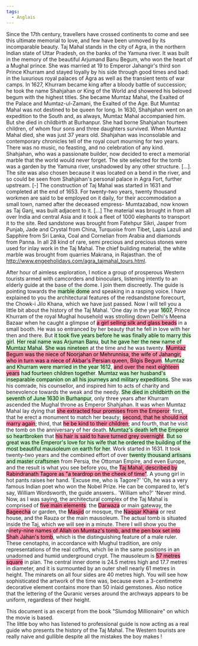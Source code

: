 ```yaml
---
tags:
  - Anglais
---
```

Since the 17th century, travellers have crossed continents to come and see this ultimate memorial to love, and few have been unmoved by its incomparable beauty.
Taj Mahal stands in the city of Agra, in the northern Indian state of Uttar Pradesh, on the banks of the Yamuna river. It was built in the memory of the beautiful Arjumand Banu Begum, who won the heart of a Mughal prince. She was married at 19 to Emperor Jahangir's third son Prince Khurram and stayed loyally by his side through good times and bad: in the luxurious royal palaces of Agra as well as the transient tents of war camps. In 1627, Khurram became king after a bloody battle of succession; he took the name Shahjahan or King of the World and showered his beloved begum with the highest titles.
She became Mumtaz Mahal, the Exalted of the Palace and Mumtaz-ul-Zamani, the Exalted of the Age. But Mumtaz Mahal was not destined to be queen for long. In 1630, Shahjahan went on an expedition to the South and, as always, Mumtaz Mahal accompanied him. But she died in childbirth at Burhanpur.
She had borne Shahjahan fourteen children, of whom four sons and three daughters survived. When Mumtaz Mahal died, she was just 37 years old. Shahjahan was inconsolable and contemporary chronicles tell of the royal court mourning for two years.
There was no music, no feasting, and no celebration of any kind. Shahjahan, who was a passionate builder, now decided to erect a memorial marble that the world would never forget. The site selected for the tomb was a garden by the Yamuna river, unshadowed by any other structure. [...]. The site was also chosen because it was located on a bend in the river, and so could be seen from Shahjahan's personal palace in Agra Fort, further upstream.
[-] The construction of Taj Mahal was started in 1631 and completed at the end of 1653.
For twenty-two years, twenty thousand workmen are said to be employed on it daily, for their accommodation a small town, named after the deceased empress- Mumtazabad, now known as Taj Ganj, was built adjacent to it. [...] The material was brought in from all over India and central Asia and it took a fleet of 1000 elephants to transport it to the site.
Red sandstone was brought from Fatehpur Sikri, Jasper from Punjab, Jade and Crystal from China, Turquoise from Tibet, Lapis Lazuli and Sapphire from Sri Lanka, Coal and Cornelian from Arabia and diamonds from Panna. In all 28 kind of rare, semi precious and precious stones were used for inlay work in the Taj Mahal. The chief building material, the white marble was brought from
quarries
Makrana,
in Rajasthan.
the of http://www.engeeholidays.com/agra_tajmahal_tours.html.  
   
   
After hour of aimless exploration, I notice a group of prosperous Western tourists armed with camcorders and binoculars, listening intently to an elderly guide at the base of the dome. I join them discreetly. The guide is pointing towards the <mark style="background: #BBFABBA6;">marble dome</mark> and speaking in a rasping voice. I have explained to you the architectural features of the redsandstone forecourt, the Chowk-i Jilo Khana, which we have just passed. Now I will tell you a little bit about the history of the Taj Mahal.
'One day in the year <mark style="background: #BBFABBA6;">1607</mark>, Prince Khurram of the royal Mughal household was strolling down Delhi's Meena Bazaar when he caught a glimpse of <mark style="background: #FF5582A6;">a girl selling silk and glass beads</mark> in a small booth. He was so entranced by her beauty that he fell in love with her then and there. But <mark style="background: #BBFABBA6;">it took five years before he was finally able to marry this girl</mark>. <mark style="background: #BBFABBA6;">Her real name was Arjuman Banu</mark>, <mark style="background: #BBFABBA6;">but he gave her the new name of Mumtaz Mahal</mark>. <mark style="background: #BBFABBA6;">She was nineteen</mark> at the time and he was twenty. <mark style="background: #FF5582A6;">Mumtaz Begum was the niece of Noorjahan or Mehrunnisa, the wife of Jahangir, who in turn was a niece of Akbar's Persian queen, Bilgis Begum</mark>. <mark style="background: #BBFABBA6;">Mumtaz and Khurram were married in the year 1612</mark>, <mark style="background: #FF5582A6;">and over the next eighteen years</mark> <mark style="background: #BBFABBA6;">had fourteen children together</mark>. <mark style="background: #BBFABBA6;">Mumtaz was her husband's inseparable companion on all his journeys and military expeditions</mark>. She was his comrade, his counsellor, and inspired him to acts of charity and benevolence towards the weak and the needy. <mark style="background: #BBFABBA6;">She died in childbirth on the seventh of June 1630 in Burhanpur</mark>, only three years after Khurram ascended the Mughal throne as Emperor Shahjahan. It was when Mumtaz Mahal lay dying that <mark style="background: #FF5582A6;">she extracted four promises from the Emperor</mark>: first, that he erect a monument to match her beauty; <mark style="background: #FF5582A6;">second, that he should not marry again</mark>; third, that <mark style="background: #FF5582A6;">he be kind to their children</mark>; and fourth, that he visit the tomb on the anniversary of her death. <mark style="background: #BBFABBA6;">Mumtaz's death left the Emperor so heartbroken</mark> that <mark style="background: #FF5582A6;">his hair is said to have turned grey overnight</mark>. <mark style="background: #BBFABBA6;">But so great was the Emperor's love for his wife that he ordered the building of the most beautiful mausoleum on earth for her</mark>. Work started in 1631. It took twenty-two years and the combined effort of over <mark style="background: #BBFABBA6;">twenty thousand artisans and master craftsmen</mark> from Persia, the Ottoman Empire, and even Europe, and the result is what you see before you, the <mark style="background: #FF5582A6;">Taj Mahal, described by Rabindranath Tagore as "a teardrop on the cheek of time"</mark>.
A young girl in hot pants raises her hand. 'Excuse me, who is Tagore?' 'Oh, he was a very famous Indian poet who won the Nobel Prize. He can be compared to, let's say, William Wordsworth, the guide answers..
'William who?'
'Never mind. Now, as I was saying, the architectural complex of the Taj Mahal is comprised of <mark style="background: #FF5582A6;">five main elements</mark>: the <mark style="background: #FF5582A6;">Darwaza</mark> or main gateway, the <mark style="background: #FF5582A6;">Bageecha</mark> or garden, the <mark style="background: #FF5582A6;">Masjid</mark> or mosque, the <mark style="background: #FF5582A6;">Naqqar Khana</mark> or rest house, and the Rauza or the main mausoleum. The actual tomb is situated inside the Taj, which we will see in a minute. There I will show you the n<mark style="background: #FF5582A6;">inety-nine names of Allah on Mumtaz's tomb, and the pen box set into Shah Jahan's tomb</mark>, which is the distinguishing feature of a male ruler. These cenotaphs, in accordance with Mughul tradition, are only representations of the real coffins, which lie in the same positions in an unadorned and humid underground crypt. The mausoleum is <mark style="background: #FF5582A6;">57 metres square</mark> in plan. The central inner dome is 24.5 metres high and 17.7 metres in diameter, and it is surmounted by an outer shell nearly 61 metres in height. The minarets on all four sides are 40 metres high. You will see how sophisticated the artwork of the time was, because even a 3-centimetre decorative element contains more than 50 inlaid gemstones. Also notice that the lettering of the Quranic verses around the archways appears to be uniform, regardless of their height.  


This document is an excerpt from the book "Slumdog Millionaire" on which the movie is based.  
The little boy who has listened to professional guide is now acting as a real guide who presents the history of the Taj Mahal. The Western tourists are really naive and gullible despite all the mistakes the boy makes !
